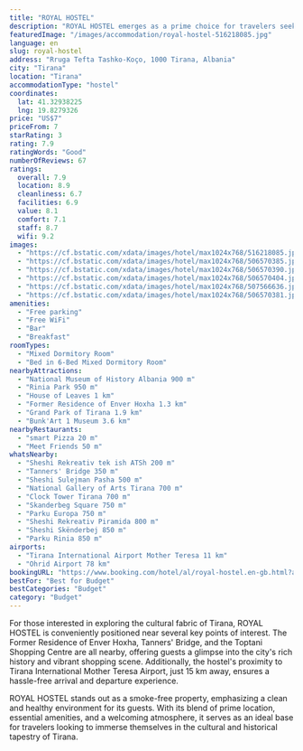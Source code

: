 ```yaml
---
title: "ROYAL HOSTEL"
description: "ROYAL HOSTEL emerges as a prime choice for travelers seeking a blend of comfort and convenience in the heart of Tirana."
featuredImage: "/images/accommodation/royal-hostel-516218085.jpg"
language: en
slug: royal-hostel
address: "Rruga Tefta Tashko-Koço, 1000 Tirana, Albania"
city: "Tirana"
location: "Tirana"
accommodationType: "hostel"
coordinates:
  lat: 41.32938225
  lng: 19.8279326
price: "US$7"
priceFrom: 7
starRating: 3
rating: 7.9
ratingWords: "Good"
numberOfReviews: 67
ratings:
  overall: 7.9
  location: 8.9
  cleanliness: 6.7
  facilities: 6.9
  value: 8.1
  comfort: 7.1
  staff: 8.7
  wifi: 9.2
images:
  - "https://cf.bstatic.com/xdata/images/hotel/max1024x768/516218085.jpg?k=2c231e0109bf5cddae9c110ee6931118628001abe0f19b9163a5a13f86be4d31&o=&hp=1"
  - "https://cf.bstatic.com/xdata/images/hotel/max1024x768/506570385.jpg?k=d165129baf148bc78926c55d9948bff45a372d68c0be3d5eb5a3ce4ad2f653ab&o=&hp=1"
  - "https://cf.bstatic.com/xdata/images/hotel/max1024x768/506570390.jpg?k=27f5fa8f11069d159d8b555c03dda275a70fb7f6a31d6f2ff33b4250131a5c85&o=&hp=1"
  - "https://cf.bstatic.com/xdata/images/hotel/max1024x768/506570404.jpg?k=48cc4abd704283941f7af88b0a4f7de85db23589b6e80dddff34fdafef7da9ba&o=&hp=1"
  - "https://cf.bstatic.com/xdata/images/hotel/max1024x768/507566636.jpg?k=7a295f07a2ff3cabb3701c6e5901b5f599ffafc2a054fecd4cf179955465dc77&o=&hp=1"
  - "https://cf.bstatic.com/xdata/images/hotel/max1024x768/506570381.jpg?k=9f57632072a1722e3ebad283f9c99866fa919f2a7a829e3896fb424d439c9f3d&o=&hp=1"
amenities:
  - "Free parking"
  - "Free WiFi"
  - "Bar"
  - "Breakfast"
roomTypes:
  - "Mixed Dormitory Room"
  - "Bed in 6-Bed Mixed Dormitory Room"
nearbyAttractions:
  - "National Museum of History Albania 900 m"
  - "Rinia Park 950 m"
  - "House of Leaves 1 km"
  - "Former Residence of Enver Hoxha 1.3 km"
  - "Grand Park of Tirana 1.9 km"
  - "Bunk'Art 1 Museum 3.6 km"
nearbyRestaurants:
  - "smart Pizza 20 m"
  - "Meet Friends 50 m"
whatsNearby:
  - "Sheshi Rekreativ tek ish ATSh 200 m"
  - "Tanners' Bridge 350 m"
  - "Sheshi Sulejman Pasha 500 m"
  - "National Gallery of Arts Tirana 700 m"
  - "Clock Tower Tirana 700 m"
  - "Skanderbeg Square 750 m"
  - "Parku Europa 750 m"
  - "Sheshi Rekreativ Piramida 800 m"
  - "Sheshi Skënderbej 850 m"
  - "Parku Rinia 850 m"
airports:
  - "Tirana International Airport Mother Teresa 11 km"
  - "Ohrid Airport 78 km"
bookingURL: "https://www.booking.com/hotel/al/royal-hostel.en-gb.html?aid=8035640"
bestFor: "Best for Budget"
bestCategories: "Budget"
category: "Budget"
---
```


For those interested in exploring the cultural fabric of Tirana, ROYAL HOSTEL is conveniently positioned near several key points of interest. The Former Residence of Enver Hoxha, Tanners' Bridge, and the Toptani Shopping Centre are all nearby, offering guests a glimpse into the city's rich history and vibrant shopping scene. Additionally, the hostel's proximity to Tirana International Mother Teresa Airport, just 15 km away, ensures a hassle-free arrival and departure experience.

ROYAL HOSTEL stands out as a smoke-free property, emphasizing a clean and healthy environment for its guests. With its blend of prime location, essential amenities, and a welcoming atmosphere, it serves as an ideal base for travelers looking to immerse themselves in the cultural and historical tapestry of Tirana.